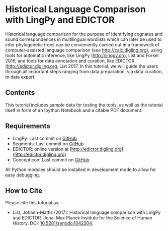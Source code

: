 # Historical Language Comparison with LingPy and EDICTOR

Historical language comparison for the purpose of identifying cognates and sound
correspondences in multilingual wordlists which can later be used to infer phylogenetic
trees can be conveniently carried out in a framework of computer-assisted language
comparison (see http://calc.digling.org), using tools for automatic inference, like LingPy
(http://lingpy.org, List and Forkel 2016, and tools for data annotation and curation, like
EDICTOR (http://edictor.digling.org, List 2017. In this tutorial, we will guide the users
through all important steps ranging from data preparation, via data curation, to data export.

## Contents

This tutorial includes sample data for testing the tools, as well as the tutorial itself in form of an Ipython Notebook and a citable PDF document. 

## Requirements
* LingPy: Last commit on [GitHub](https://github.com/lingpy/lingpy)
* Segments: Last commit on [GitHub](https://github.com/bambooforest/segments)
* EDICTOR: online version at [http://edictor.digling.org](http://edictor.digling.org)
* Concepticon: Last commit on [GitHub](https://github.com/clld/concepticon-data)

All Python modules should be installed in development mode to allow for easy debugging. 

## How to Cite

Please cite this tutorial as:

* List, Johann-Mattis (2017): Historical language comparison with LingPy and EDICTOR. Jena: Max Planck Institute for the Science of Human History. DOI: [10.5281/zenodo.1042204](https://doi.org/10.5281/zenodo.1042204). 
